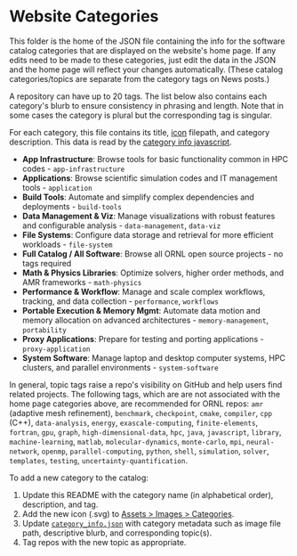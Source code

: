 # Website Categories

This folder is the home of the JSON file containing the info for the software catalog categories that are displayed on the website's home page. If any edits need to be made to these categories, just edit the data in the JSON and the home page will reflect your changes automatically. (These catalog categories/topics are separate from the category tags on News posts.)

A repository can have up to 20 tags. The list below also contains each category's blurb to ensure consistency in phrasing and length. Note that in some cases the category is plural but the corresponding tag is singular.

For each category, this file contains its title, [icon][icon dir] filepath, and category description. This data is read by the [category info javascript][js dir].

-   **App Infrastructure**: Browse tools for basic functionality common in HPC codes - `app-infrastructure`
-   **Applications**: Browse scientific simulation codes and IT management tools - `application`
-   **Build Tools**: Automate and simplify complex dependencies and deployments - `build-tools`
-   **Data Management & Viz**: Manage visualizations with robust features and configurable analysis - `data-management`, `data-viz`
-   **File Systems**: Configure data storage and retrieval for more efficient workloads - `file-system`
-   **Full Catalog / All Software**: Browse all ORNL open source projects - no tags required
-   **Math & Physics Libraries**: Optimize solvers, higher order methods, and AMR frameworks - `math-physics`
-   **Performance & Workflow**: Manage and scale complex workflows, tracking, and data collection - `performance`, `workflows`
-   **Portable Execution & Memory Mgmt**: Automate data motion and memory allocation on advanced architectures - `memory-management`, `portability`
-   **Proxy Applications**: Prepare for testing and porting applications - `proxy-application`
-   **System Software**: Manage laptop and desktop computer systems, HPC clusters, and parallel environments - `system-software`

In general, topic tags raise a repo's visibility on GitHub and help users find related projects. The following tags, which are are not associated with the home page categories above, are recommended for ORNL repos: `amr` (adaptive mesh refinement), `benchmark`, `checkpoint`, `cmake`, `compiler`, `cpp` (C++), `data-analysis`, `energy`, `exascale-computing`, `finite-elements`, `fortran`, `gpu`, `graph`, `high-dimensional-data`, `hpc`, `java`, `javascript`, `library`, `machine-learning`, `matlab`, `molecular-dynamics`, `monte-carlo`, `mpi`, `neural-network`, `openmp`, `parallel-computing`, `python`, `shell`, `simulation`, `solver`, `templates`, `testing`, `uncertainty-quantification`.

To add a new category to the catalog:

1. Update this README with the category name (in alphabetical order), description, and tag.
2. Add the new icon (.svg) to [Assets > Images > Categories][icon dir].
3. Update [`category_info.json`](category_info.json) with category metadata such as image file path, descriptive blurb, and corresponding topic(s).
4. Tag repos with the new topic as appropriate.

[icon dir]: ../assets/images/categories/
[js dir]: ../js/homepage.js
